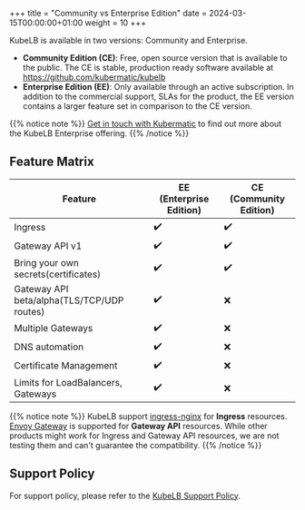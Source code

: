 +++
title = "Community vs Enterprise Edition"
date = 2024-03-15T00:00:00+01:00
weight = 10
+++

KubeLB is available in two versions: Community and Enterprise.

- **Community Edition (CE)**: Free, open source version that is available to the public. The CE is stable, production ready software available at <https://github.com/kubermatic/kubelb>
- **Enterprise Edition (EE)**: Only available through an active subscription. In addition to the commercial support, SLAs for the product, the EE version contains a larger feature set in comparison to the CE version.

{{% notice note %}}
[Get in touch with Kubermatic](mailto:sales@kubermatic.com) to find out more about the KubeLB Enterprise offering.
{{% /notice %}}

## Feature Matrix

| Feature                       | EE (Enterprise Edition) | CE (Community Edition) |
|-------------------------------|--------------------------|-------------------------|
| Ingress                 | ✔️                        | ✔️                       |
| Gateway API v1                  | ✔️                        | ✔️                       |
| Bring your own secrets(certificates)                  | ✔️                        | ✔️                       |
| Gateway API beta/alpha(TLS/TCP/UDP routes)                | ✔️                       | ❌                       |
| Multiple Gateways                  | ✔️                        | ❌                        |
| DNS automation                  | ✔️                        | ❌                       |
| Certificate Management                  | ✔️                        | ❌                       |
| Limits for LoadBalancers, Gateways                 | ✔️                        | ❌                       |

{{% notice note %}}
KubeLB support [ingress-nginx](https://kubernetes.github.io/ingress-nginx/) for **Ingress** resources. [Envoy Gateway](https://gateway.envoyproxy.io/) is supported for **Gateway API** resources. While other products might work for Ingress and Gateway API resources, we are not testing them and can't guarantee the compatibility.
{{% /notice %}}

## Support Policy

For support policy, please refer to the [KubeLB Support Policy](../support-policy/).
